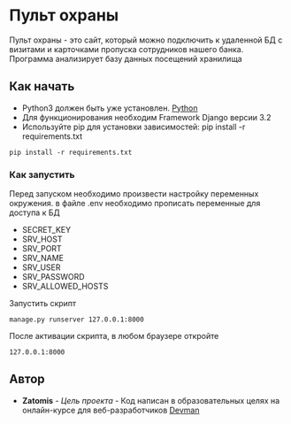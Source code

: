 # Пульт охраны

Пульт охраны - это сайт, который можно подключить к удаленной БД с визитами и карточками пропуска сотрудников нашего банка.
Программа анализирует базу данных посещений хранилища
## Как начать

* Python3 должен быть уже установлен. [Python](https://www.python.org/downloads)
* Для функционирования необходим Framework Django версии 3.2
* Используйте pip для установки зависимостей: pip install -r requirements.txt
```
pip install -r requirements.txt
```

### Как запустить
Перед запуском необходимо произвести настройку переменных окружения.
в файле .env необходимо прописать переменные для доступа к БД
* SECRET_KEY
* SRV_HOST 
* SRV_PORT
* SRV_NAME
* SRV_USER
* SRV_PASSWORD
* SRV_ALLOWED_HOSTS

Запустить скрипт
```
manage.py runserver 127.0.0.1:8000
```
После активации скрипта, в любом браузере откройте 
```
127.0.0.1:8000
```

## Автор

* **Zatomis** - *Цель проекта* - Код написан в образовательных целях на онлайн-курсе для веб-разработчиков [Devman](https://dvmn.org)
